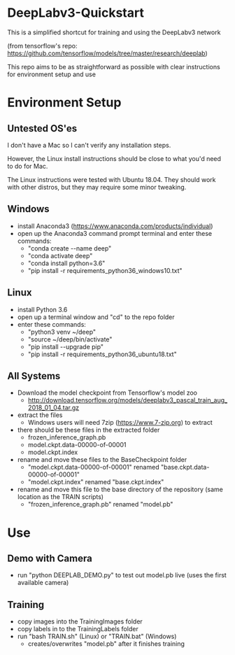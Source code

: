 # DeepLabv3-Quickstart
This is a simplified shortcut for training and using the DeepLabv3 network

(from tensorflow's repo: https://github.com/tensorflow/models/tree/master/research/deeplab)

This repo aims to be as straightforward as possible with clear instructions for environment setup and use

# Environment Setup
## Untested OS'es
I don't have a Mac so I can't verify any installation steps. 

However, the Linux install instructions should be close to what you'd need to do for Mac.

The Linux instructions were tested with Ubuntu 18.04. They should work with other distros, but they may require some minor tweaking.

## Windows
  * install Anaconda3 (https://www.anaconda.com/products/individual)
  * open up the Anaconda3 command prompt terminal and enter these commands:
    - "conda create --name deep"
    - "conda activate deep"
    - "conda install python=3.6"
    - "pip install -r requirements_python36_windows10.txt"

## Linux
  * install Python 3.6
  * open up a terminal window and "cd" to the repo folder
  * enter these commands:
    - "python3 venv ~/deep"
    - "source ~/deep/bin/activate"
    - "pip install --upgrade pip"
    - "pip install -r requirements_python36_ubuntu18.txt"

## All Systems
  * Download the model checkpoint from Tensorflow's model zoo
    - http://download.tensorflow.org/models/deeplabv3_pascal_train_aug_2018_01_04.tar.gz
  * extract the files
    - Windows users will need 7zip (https://www.7-zip.org) to extract
  * there should be these files in the extracted folder
    - frozen_inference_graph.pb
    - model.ckpt.data-00000-of-00001
    - model.ckpt.index
  * rename and move these files to the BaseCheckpoint folder
    - "model.ckpt.data-00000-of-00001" renamed "base.ckpt.data-00000-of-00001"
    - "model.ckpt.index" renamed "base.ckpt.index"
  * rename and move this file to the base directory of the repository (same location as the TRAIN scripts)
    - "frozen_inference_graph.pb" renamed "model.pb"

# Use
## Demo with Camera
  * run "python DEEPLAB_DEMO.py" to test out model.pb live (uses the first available camera)
  
## Training
  * copy images into the TrainingImages folder
  * copy labels in to the TrainingLabels folder
  * run "bash TRAIN.sh" (Linux) or "TRAIN.bat" (Windows)
    - creates/overwrites "model.pb" after it finishes training
